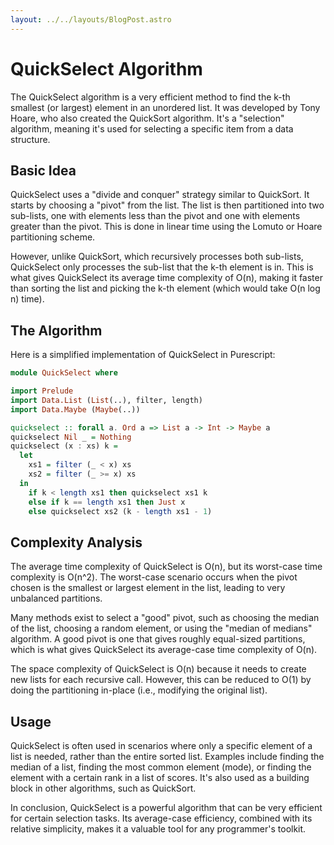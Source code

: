 ```yaml
---
layout: ../../layouts/BlogPost.astro
---
```


# QuickSelect Algorithm 

The QuickSelect algorithm is a very efficient method to find the k-th smallest (or largest) element in an unordered list. It was developed by Tony Hoare, who also created the QuickSort algorithm. It's a "selection" algorithm, meaning it's used for selecting a specific item from a data structure.

## Basic Idea

QuickSelect uses a "divide and conquer" strategy similar to QuickSort. It starts by choosing a "pivot" from the list. The list is then partitioned into two sub-lists, one with elements less than the pivot and one with elements greater than the pivot. This is done in linear time using the Lomuto or Hoare partitioning scheme.

However, unlike QuickSort, which recursively processes both sub-lists, QuickSelect only processes the sub-list that the k-th element is in. This is what gives QuickSelect its average time complexity of O(n), making it faster than sorting the list and picking the k-th element (which would take O(n log n) time).

## The Algorithm

Here is a simplified implementation of QuickSelect in Purescript:

```purescript
module QuickSelect where

import Prelude
import Data.List (List(..), filter, length)
import Data.Maybe (Maybe(..))

quickselect :: forall a. Ord a => List a -> Int -> Maybe a
quickselect Nil _ = Nothing
quickselect (x : xs) k =
  let
    xs1 = filter (_ < x) xs
    xs2 = filter (_ >= x) xs
  in
    if k < length xs1 then quickselect xs1 k
    else if k == length xs1 then Just x
    else quickselect xs2 (k - length xs1 - 1)
```



## Complexity Analysis

The average time complexity of QuickSelect is O(n), but its worst-case time complexity is O(n^2). The worst-case scenario occurs when the pivot chosen is the smallest or largest element in the list, leading to very unbalanced partitions.

Many methods exist to select a "good" pivot, such as choosing the median of the list, choosing a random element, or using the "median of medians" algorithm. A good pivot is one that gives roughly equal-sized partitions, which is what gives QuickSelect its average-case time complexity of O(n).

The space complexity of QuickSelect is O(n) because it needs to create new lists for each recursive call. However, this can be reduced to O(1) by doing the partitioning in-place (i.e., modifying the original list).

## Usage

QuickSelect is often used in scenarios where only a specific element of a list is needed, rather than the entire sorted list. Examples include finding the median of a list, finding the most common element (mode), or finding the element with a certain rank in a list of scores. It's also used as a building block in other algorithms, such as QuickSort.

In conclusion, QuickSelect is a powerful algorithm that can be very efficient for certain selection tasks. Its average-case efficiency, combined with its relative simplicity, makes it a valuable tool for any programmer's toolkit.